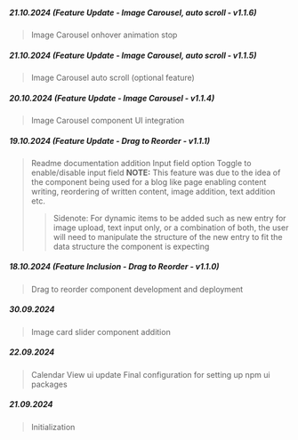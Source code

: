 ##### 21.10.2024 (Feature Update - Image Carousel, auto scroll - v1.1.6)

> Image Carousel onhover animation stop

##### 21.10.2024 (Feature Update - Image Carousel, auto scroll - v1.1.5)

> Image Carousel auto scroll (optional feature)

##### 20.10.2024 (Feature Update - Image Carousel - v1.1.4)

> Image Carousel component UI integration

##### 19.10.2024 (Feature Update - Drag to Reorder - v1.1.1)

> Readme documentation addition
> Input field option
> Toggle to enable/disable input field
> **NOTE:** This feature was due to the idea of the component being used for a blog like page enabling content writing, reordering of written content, image addition, text addition etc.
>
> > Sidenote: For dynamic items to be added such as new entry for image upload, text input only, or a combination of both, the user will need to manipulate the structure of the new entry to fit the data structure the component is expecting

##### 18.10.2024 (Feature Inclusion - Drag to Reorder - v1.1.0)

> Drag to reorder component development and deployment

##### 30.09.2024

> Image card slider component addition

##### 22.09.2024

> Calendar View ui update
> Final configuration for setting up npm ui packages

##### 21.09.2024

> Initialization
